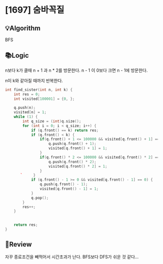 # [1697] 숨바꼭질
## 💡Algorithm
BFS
## 📚Logic
n보다 k가 클때 n + 1 과 n * 2를 방문한다. n - 1 이 0보다 크면 n - 1에 방문한다.

n이 k와 같아질 때까지 반복한다.

```c++
int find_sister(int n, int k) {
    int res = 0;
    int visited[100001] = {0, };
    
    q.push(n);
    visited[n] = 1;
    while (1) {
        int q_size = (int)q.size();
        for (int i = 0; i < q_size; i++) {
            if (q.front() == k) return res;
            if (q.front() < k) {
                if(q.front() + 1 <= 100000 && visited[q.front() + 1] == 0) {
                    q.push(q.front() + 1);
                    visited[q.front() + 1] = 1;
                }
                if(q.front() * 2 <= 100000 && visited[q.front() * 2] == 0) {
                    q.push(q.front() * 2);
                    visited[q.front() * 2] = 1;
                }
       `     }
            if (q.front() - 1 >= 0 && visited[q.front() - 1] == 0) {
                q.push(q.front() - 1);
                visited[q.front() - 1] = 1;
            }
            q.pop();
        }
        res++;
    }
    
    
    return res;
}
```
## 📝Review
자꾸 종료조건을 빼먹어서 시간초과가 난다. BFS보다 DFS가 쉬운 것 같다...
